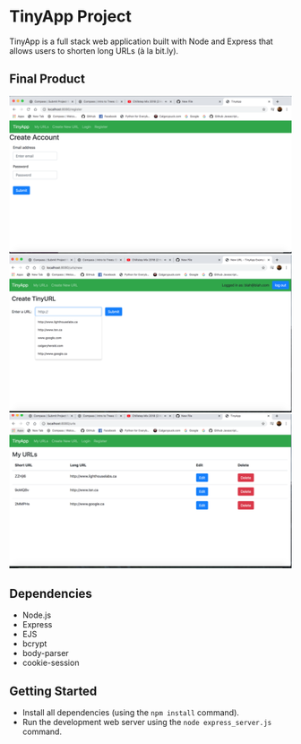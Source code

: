 # TinyApp Project

TinyApp is a full stack web application built with Node and Express that allows users to shorten long URLs (à la bit.ly).

## Final Product

!["Screenshot of Registration Page"](https://github.com/qsaleh/tinyapp/blob/master/docs/tinyapp_register_page.png)
!["Screenshot of create URL page"](https://github.com/qsaleh/tinyapp/blob/master/docs/tinyapp_createURL.png)
!["Screenshot of URL list"](https://github.com/qsaleh/tinyapp/blob/master/docs/tinyapp_URLlist.png)

## Dependencies

- Node.js
- Express
- EJS
- bcrypt
- body-parser
- cookie-session

## Getting Started

- Install all dependencies (using the `npm install` command).
- Run the development web server using the `node express_server.js` command.
